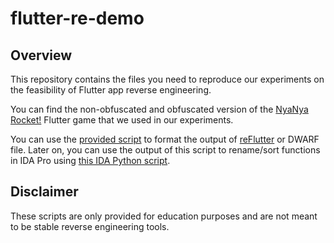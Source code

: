 # flutter-re-demo

## Overview

This repository contains the files you need to reproduce our experiments on the feasibility of Flutter app reverse engineering.

You can find the non-obfuscated and obfuscated version of the [NyaNya Rocket!](https://github.com/CaramelDunes/nyanya_rocket) Flutter game that we used in our experiments.

You can use the [provided script](https://github.com/Guardsquare/flutter-re-demo/blob/main/parse_info.py) to format the output of [reFlutter](https://github.com/Impact-I/reFlutter) or DWARF file.
Later on, you can use the output of this script to rename/sort functions in IDA Pro using [this IDA Python script](https://github.com/Guardsquare/flutter-re-demo/blob/main/rename_flutter_functions.py).

## Disclaimer

These scripts are only provided for education purposes and are not meant to be stable reverse engineering tools.
